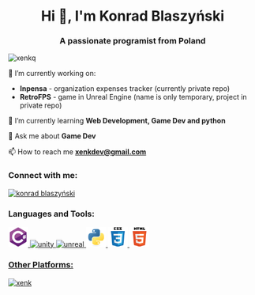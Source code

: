 <h1 align="center">Hi 👋, I'm Konrad Blaszyński</h1>
<h3 align="center">A passionate programist from Poland</h3>

<p align="left"> <img src="https://komarev.com/ghpvc/?username=xenkq&label=Profile%20views&color=0e75b6&style=flat" alt="xenkq" /> </p>

🔭 I’m currently working on:
- **Inpensa** - organization expenses tracker (currently private repo)
- **RetroFPS** - game in Unreal Engine (name is only temporary, project in private repo)

🌱 I’m currently learning **Web Development, Game Dev and python**

💬 Ask me about **Game Dev**

📫 How to reach me **xenkdev@gmail.com**

<h3 align="left">Connect with me:</h3>
<p align="left">
<a href="https://www.linkedin.com/in/hi-its-me-konrad-blaszy%C5%84ski/" target="blank"><img align="center" src="https://raw.githubusercontent.com/rahuldkjain/github-profile-readme-generator/master/src/images/icons/Social/linked-in-alt.svg" alt="konrad blaszyński" height="30" width="40" /></a>
</p>

<h3 align="left">Languages and Tools:</h3>
<p align="left"> <a href="https://www.w3schools.com/cs/" target="_blank" rel="noreferrer"> <img src="https://raw.githubusercontent.com/devicons/devicon/master/icons/csharp/csharp-original.svg" alt="csharp" width="40" height="40"/> </a> <a href="https://unity.com/" target="_blank" rel="noreferrer"> <img src="https://www.vectorlogo.zone/logos/unity3d/unity3d-icon.svg" alt="unity" width="40" height="40"/> </a> <a href="https://unrealengine.com/" target="_blank" rel="noreferrer"> <img src="https://raw.githubusercontent.com/kenangundogan/fontisto/036b7eca71aab1bef8e6a0518f7329f13ed62f6b/icons/svg/brand/unreal-engine.svg" alt="unreal" width="40" height="40"/> </a> </a> <a href="https://www.python.org" target="_blank" rel="noreferrer"> <img src="https://raw.githubusercontent.com/devicons/devicon/master/icons/python/python-original.svg" alt="python" width="40" height="40"/> </a>  <a href="https://www.w3schools.com/css/" target="_blank" rel="noreferrer"> <img src="https://raw.githubusercontent.com/devicons/devicon/master/icons/css3/css3-original-wordmark.svg" alt="css3" width="40" height="40"/> </a> <a href="https://www.w3.org/html/" target="_blank" rel="noreferrer"> <img src="https://raw.githubusercontent.com/devicons/devicon/master/icons/html5/html5-original-wordmark.svg" alt="html5" width="40" height="40"/></p>

<h3 align="left">Other Platforms:</h3>
<p alig="left"> <a href="https://www.leetcode.com/xenk" target="blank"><img align="center" src="https://raw.githubusercontent.com/rahuldkjain/github-profile-readme-generator/master/src/images/icons/Social/leet-code.svg" alt="xenk" height="30" width="40" /></a> </p>
